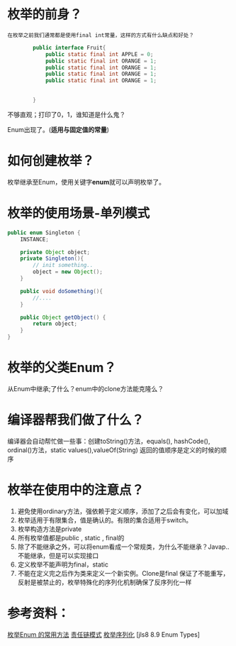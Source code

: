 # 枚举的前身？
    在枚举之前我们通常都是使用final int常量，这样的方式有什么缺点和好处？
    
```java
        public interface Fruit{
            public static final int APPLE = 0; 
            public static final int ORANGE = 1;
            public static final int ORANGE = 1;
            public static final int ORANGE = 1;
            public static final int ORANGE = 1;
            

        }
```

不够直观；打印了0，1，谁知道是什么鬼？

Enum出现了。(**适用与固定值的常量**)

# 如何创建枚举？

枚举继承至Enum，使用关键字**enum**就可以声明枚举了。

# 枚举的使用场景-单列模式

```java
public enum Singleton {
    INSTANCE;

    private Object object;
    private Singleton(){
        // init something..
        object = new Object();
    }

    public void doSomething(){
        //....
    }

    public Object getObject() {
        return object;
    }
}
```

# 枚举的父类Enum？

从Enum中继承;了什么？enum中的clone方法能克隆么？

# 编译器帮我们做了什么？

编译器会自动帮忙做一些事：创建toString()方法，equals(), hashCode(), ordinal()方法，static values(),valueOf(String) 返回的值顺序是定义的时候的顺序

# 枚举在使用中的注意点？

1. 避免使用ordinary方法，强依赖于定义顺序，添加了之后会有变化，可以加域
2. 枚举适用于有限集合，值是确认的。有限的集合适用于switch。
3. 枚举构造方法是private
4. 所有枚举值都是public , static , final的
5. 除了不能继承之外，可以将enum看成一个常规类，为什么不能继承？Javap..  不能继承，但是可以实现接口
6. 定义枚举不能声明为final，static
7. 不能在定义完之后作为类来定义一个新实例。Clone是final 保证了不能重写，反射是被禁止的，枚举特殊化的序列化机制确保了反序列化一样

# 参考资料：

[枚举Enum 的常用方法](https://www.cnblogs.com/yxh1008/p/6538756.html)
[责任链模式](http://blog.csdn.net/fangfengzhen115/article/details/50272113)
[枚举序列化](http://www.baeldung.com/jackson-serialize-enums)
[jls8 8.9 Enum Types]